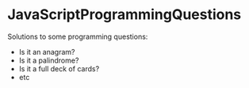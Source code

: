 # JavaScriptProgrammingQuestions
Solutions to some programming questions:
 - Is it an anagram?
 - Is it a palindrome?
 - Is it a full deck of cards?
 - etc
